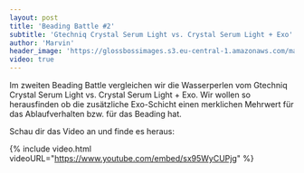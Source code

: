 ```yaml
---
layout: post
title: 'Beading Battle #2'
subtitle: 'Gtechniq Crystal Serum Light vs. Crystal Serum Light + Exo'
author: 'Marvin'
header_image: 'https://glossbossimages.s3.eu-central-1.amazonaws.com/marvin/sonstige/beading_battle.jpg'
video: true
---
```


Im zweiten Beading Battle vergleichen wir die Wasserperlen vom Gtechniq Crystal Serum Light vs. Crystal Serum Light + Exo. Wir wollen so herausfinden ob die zusätzliche Exo-Schicht einen merklichen Mehrwert für das Ablaufverhalten bzw. für das Beading hat.

Schau dir das Video an und finde es heraus:

{% include video.html videoURL="https://www.youtube.com/embed/sx95WyCUPjg" %}